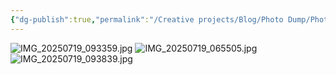 ```yaml
---
{"dg-publish":true,"permalink":"/Creative projects/Blog/Photo Dump/Photo Dump 2025-07-19/","tags":["image","blog"]}
---
```


![IMG_20250719_093359.jpg](/img/user/IMG_20250719_093359.jpg)
![IMG_20250719_065505.jpg](/img/user/IMG_20250719_065505.jpg)
![IMG_20250719_093839.jpg](/img/user/IMG_20250719_093839.jpg)